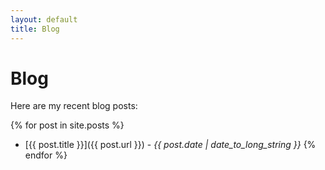 ```yaml
---
layout: default
title: Blog
---
```


# Blog

Here are my recent blog posts:

{% for post in site.posts %}
- [{{ post.title }}]({{ post.url }}) - *{{ post.date | date_to_long_string }}*
{% endfor %}

